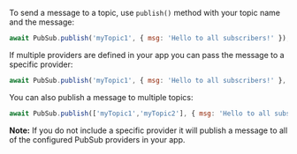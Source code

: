 To send a message to a topic, use `publish()` method with your topic name and the message:
```javascript
await PubSub.publish('myTopic1', { msg: 'Hello to all subscribers!' });
```

If multiple providers are defined in your app you can pass the message to a specific provider:
```javascript
await PubSub.publish('myTopic1', { msg: 'Hello to all subscribers!' }, { provider: 'AWSIoTProvider' });
```

You can also publish a message to multiple topics:
```javascript
await PubSub.publish(['myTopic1','myTopic2'], { msg: 'Hello to all subscribers!' });
```

<amplify-callout>

**Note:** If you do not include a specific provider it will publish a message to all of the configured PubSub providers in your app.

</amplify-callout>
